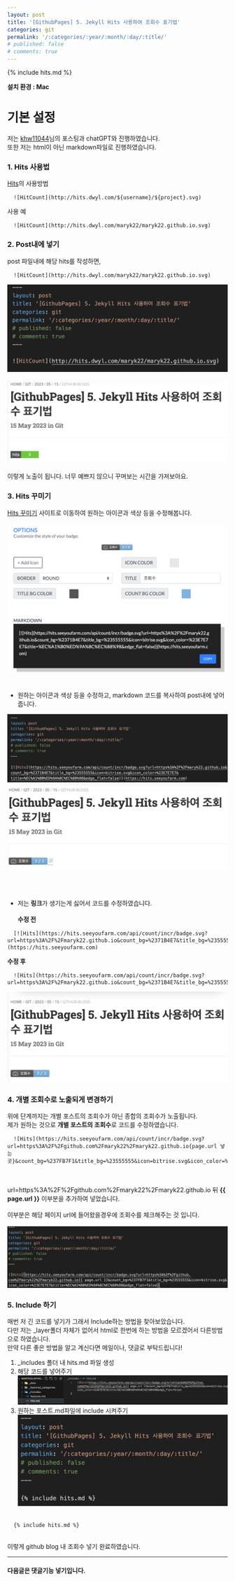 ```yaml
---
layout: post
title: '[GithubPages] 5. Jekyll Hits 사용하여 조회수 표기법'
categories: git
permalink: '/:categories/:year/:month/:day/:title/'
# published: false
# comments: true
---
```


{% include hits.md %}

**설치 환경 : Mac**

# 기본 설정

저는 [khw11044](https://khw11044.github.io/blog/githubpages/2020-12-26-making-blog-08/)님의 포스팅과 chatGPT와 진행하였습니다.<br>
또한 저는 html이 아닌 markdown파일로 진행하였습니다.

### 1. Hits 사용법

[Hits](http://hits.dwyl.io/)의 사용방법

```
  ![HitCount](http://hits.dwyl.com/${username}/${project}.svg)
```

사용 예

```
  ![HitCount](http://hits.dwyl.com/maryk22/maryk22.github.io.svg)
```

### 2. Post내에 넣기

post 파일내에 해당 hits를 작성하면,

```
  ![HitCount](http://hits.dwyl.com/maryk22/maryk22.github.io.svg)
```

![Post내 Hits넣기](/assets/img/git/blog/blog_5_1.png 'Post내 Hits넣기')

![Hits 표기](/assets/img/git/blog/blog_5_2.png 'Hits 표기')<br><br>
이렇게 노출이 됩니다. 너무 예쁘지 않으니 꾸며보는 시간을 가져보아요.

### 3. Hits 꾸미기

[Hits 꾸미기](https://hits.seeyoufarm.com/) 사이트로 이동하여 원하는 아이콘과 색상 등을 수정해봅니다.<br><br>
![Hits 꾸미기](/assets/img/git/blog/blog_5_3.png 'Hits 꾸미기')
<br><br>

- 원하는 아이콘과 색상 등을 수정하고, markdown 코드를 복사하여 post내에 넣어줍니다.

![변경된 코드 넣기](/assets/img/git/blog/blog_5_4.png '변경된 코드 넣기')
![변경된 코드 확인](/assets/img/git/blog/blog_5_5.png '변경된 코드 확인')

<br><br>

- 저는 **링크**가 생기는게 싫어서 코드를 수정하였습니다.<br><br>
  **수정 전**

```
  [![Hits](https://hits.seeyoufarm.com/api/count/incr/badge.svg?url=https%3A%2F%2Fmaryk22.github.io&count_bg=%2371B4E7&title_bg=%23555555&icon=bitrise.svg&icon_color=%23E7E7E7&title=%EC%A1%B0%ED%9A%8C%EC%88%98&edge_flat=false)](https://hits.seeyoufarm.com)
```

**수정 후**

```
  ![Hits](https://hits.seeyoufarm.com/api/count/incr/badge.svg?url=https%3A%2F%2Fmaryk22.github.io&count_bg=%2371B4E7&title_bg=%23555555&icon=bitrise.svg&icon_color=%23E7E7E7&title=%EC%A1%B0%ED%9A%8C%EC%88%98&edge_flat=false)
```

![추가수정된 코드 확인](/assets/img/git/blog/blog_5_6.png '추가수정된 코드 확인')

### 4. 개별 조회수로 노출되게 변경하기

위에 단계까지는 개별 포스트의 조회수가 아닌 종합의 조회수가 노출됩니다.<br>
제가 원하는 것으로 **개별 포스트의 조회수**로 코드를 수정하였습니다.

```
  ![Hits](https://hits.seeyoufarm.com/api/count/incr/badge.svg?url=https%3A%2F%2Fgithub.com%2Fmaryk22%2Fmaryk22.github.io{page.url 넣는곳}&count_bg=%237FB7F1&title_bg=%23555555&icon=bitrise.svg&icon_color=%23E7E7E7&title=%EC%A1%B0%ED%9A%8C%EC%88%98&edge_flat=false)
```

<br><br>
url=https%3A%2F%2Fgithub.com%2Fmaryk22%2Fmaryk22.github.io 뒤 **&#123;&#123; page.url &#125;&#125;** 이부분을 추가하여 넣었습니다.<br><br>
이부분은 해당 페이지 url에 들어왔을경우에 조회수를 체크해주는 것 입니다.
<br><br>
![개별조회수 코드 넣기](/assets/img/git/blog/blog_5_7.png '개별조회수 코드 넣기')

### 5. Include 하기

매번 저 긴 코드를 넣기가 그래서 Include하는 방법을 찾아보았습니다.<br>
다만 저는 \_layer폴더 자체가 없어서 html로 한번에 하는 방법을 모르겠어서 다른방법으로 하였습니다.<br>
만약 다른 좋은 방법을 알고 계신다면 메일이나, 댓글로 부탁드립니다!

1. \_includes 폴더 내 hits.md 파일 생성
2. 해당 코드를 넣어주기
   ![hits.md내 코드 넣기](/assets/img/git/blog/blog_5_8.png 'hits.md내 코드 넣기')
3. 원하는 포스트.md파일에 include 시켜주기
   ![포스트.md include 하기](/assets/img/git/blog/blog_5_9.png '포스트.md include 하기')

<code>
  &#123;% include hits.md %&#125;
</code>
<br>

이렇게 github blog 내 조회수 넣기 완료하였습니다.

---

#### 다음글은 댓글기능 넣기입니다.
